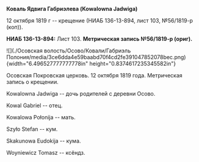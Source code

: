 **Коваль Ядвига Габриэлева (Kowalowna Jadwiga)**

12 октября 1819 г -- крещение (НИАБ 136-13-894, лист 103, №56/1819-р
(коп)).

**НИАБ 136-13-894:** Лист 103. **Метрическая запись №56/1819-р (ориг).**

![](./Осовская волость/Осово/Ковали/Габриэль Полония/media/3ce6dda4e59baabd70f4cd2fe391047852078bec.png){width="6.496527777777778in"
height="0.8374617235345582in"}

Осовская Покровская церковь. 12 октября 1819 года. Метрическая запись о
крещении.

Kowalowna Jadwiga -- дочь родителей с деревни Осовo.

Kowal Gabriel -- отец.

Kowalowa Połonija -- мать.

Szyło Stefan -- кум.

Skakunowa Eudokija -- кума.

Woyniewicz Tomasz -- ксёндз.
